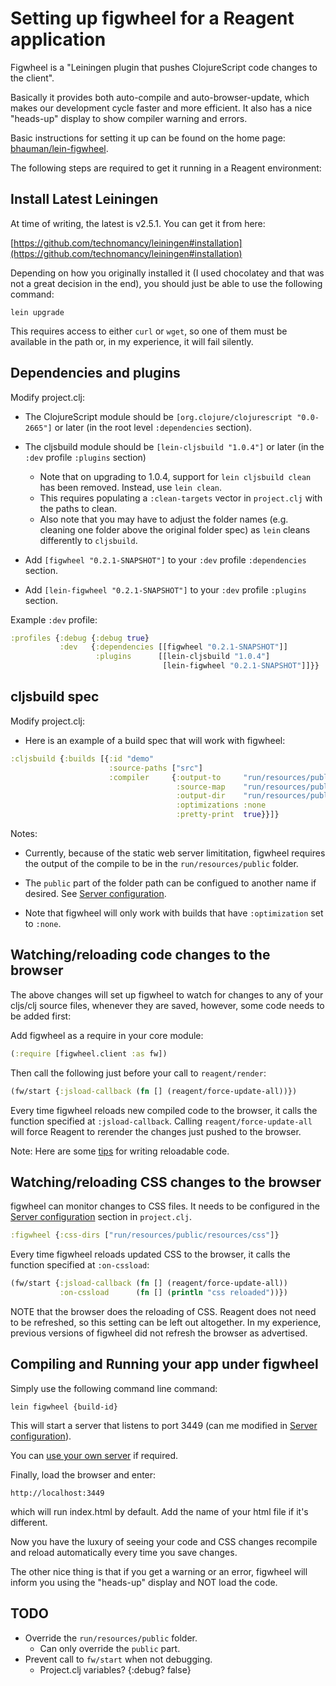 # Setting up figwheel for a Reagent application

Figwheel is a "Leiningen plugin that pushes ClojureScript code changes to the client".

Basically it provides both auto-compile and auto-browser-update, which makes our development cycle faster and more efficient. It also has a nice "heads-up" display to show compiler warning and errors. 

Basic instructions for setting it up can be found on the home page: [bhauman/lein-figwheel](https://github.com/bhauman/lein-figwheel).

The following steps are required to get it running in a Reagent environment:

## Install Latest Leiningen

At time of writing, the latest is v2.5.1. You can get it from here:

[https://github.com/technomancy/leiningen#installation](https://github.com/technomancy/leiningen#installation)

Depending on how you originally installed it (I used chocolatey and that was not a great decision in the end), you should just be able to use the following command:

    lein upgrade

This requires access to either `curl` or `wget`, so one of them must be available in the path or, in my experience, it will fail silently.


## Dependencies and plugins 

Modify project.clj:

 - The ClojureScript module should be `[org.clojure/clojurescript "0.0-2665"]` or later (in the root 
   level `:dependencies` section).

 - The cljsbuild module should be `[lein-cljsbuild "1.0.4"]` or later (in the `:dev` profile `:plugins` section)

    - Note that on upgrading to 1.0.4, support for `lein cljsbuild clean` has been removed. Instead, use `lein clean`. 
    - This requires populating a `:clean-targets` vector in `project.clj` with the paths to clean.   
    - Also note that you may have to adjust the folder names (e.g. cleaning one folder above the original folder spec) as `lein` cleans differently to `cljsbuild`.

 - Add `[figwheel "0.2.1-SNAPSHOT"]` to your `:dev` profile `:dependencies` section.

 - Add `[lein-figwheel "0.2.1-SNAPSHOT"]` to your `:dev` profile `:plugins` section.

Example `:dev` profile:

```Clojure
:profiles {:debug {:debug true}
           :dev   {:dependencies [[figwheel "0.2.1-SNAPSHOT"]]
                   :plugins      [[lein-cljsbuild "1.0.4"]
                                  [lein-figwheel "0.2.1-SNAPSHOT"]]}}
```


## cljsbuild spec

Modify project.clj:

 - Here is an example of a build spec that will work with figwheel:   

```Clojure
:cljsbuild {:builds [{:id "demo"
                      :source-paths ["src"]
                      :compiler     {:output-to     "run/resources/public/compiled/demo.js"
                                     :source-map    "run/resources/public/compiled/demo.js.map"
                                     :output-dir    "run/resources/public/compiled/demo"
                                     :optimizations :none
                                     :pretty-print  true}}]}
```

Notes:

 - Currently, because of the static web server limititation, figwheel requires the output of the compile to be in the `run/resources/public` folder.

 - The `public` part of the folder path can be configued to another name if desired. See [Server configuration]. 

 - Note that figwheel will only work with builds that have `:optimization` set to `:none`.


## Watching/reloading code changes to the browser

The above changes will set up figwheel to watch for changes to any of your cljs/clj source files, whenever they are saved, however, some code needs to be added first:

Add figwheel as a require in your core module:

```Clojure
(:require [figwheel.client :as fw])
```

Then call the following just before your call to `reagent/render`:

```Clojure
(fw/start {:jsload-callback (fn [] (reagent/force-update-all))})
```

Every time figwheel reloads new compiled code to the browser, it calls the function specified at `:jsload-callback`. Calling `reagent/force-update-all` will force Reagent to rerender the changes just pushed to the browser.

Note: Here are some [tips](https://github.com/bhauman/lein-figwheel#writing-reloadable-code) for writing reloadable code.


## Watching/reloading CSS changes to the browser

figwheel can monitor changes to CSS files. It needs to be configured in the [Server configuration] section in `project.clj`.

```Clojure
:figwheel {:css-dirs ["run/resources/public/resources/css"]}
```

Every time figwheel reloads updated CSS to the browser, it calls the function specified at `:on-cssload`:

```Clojure
(fw/start {:jsload-callback (fn [] (reagent/force-update-all))
           :on-cssload      (fn [] (println "css reloaded"))})
```

NOTE that the browser does the reloading of CSS. Reagent does not need to be refreshed, so this setting can be left out altogether. In my experience, previous versions of figwheel did not refresh the browser as advertised.


## Compiling and Running your app under figwheel

Simply use the following command line command:

```
lein figwheel {build-id}
```

This will start a server that listens to port 3449 (can me modified in [Server configuration]).

You can [use your own server](https://github.com/bhauman/lein-figwheel#using-your-own-server) if required.

Finally, load the browser and enter:

```
http://localhost:3449
```

which will run index.html by default. Add the name of your html file if it's different.

Now you have the luxury of seeing your code and CSS changes recompile and reload automatically every time you save changes.

The other nice thing is that if you get a warning or an error, figwheel will inform you using the "heads-up" display and NOT load the code. 


## TODO

 - Override the `run/resources/public` folder.
	- Can only override the `public` part.
 - Prevent call to `fw/start` when not debugging. 
    - Project.clj variables? {:debug? false}


[Server configuration]:https://github.com/bhauman/lein-figwheel#server-configuration
